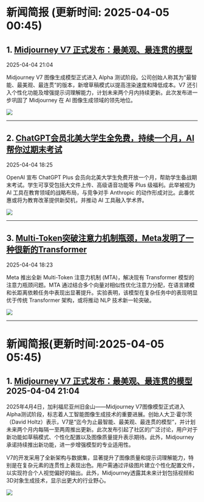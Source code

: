 # 新闻简报 (更新时间: 2025-04-05 00:45)

## 1. [Midjourney V7 正式发布：最美观、最连贯的模型](https://www.aibase.com/zh/news/16858)  
2025-04-04 21:04

Midjourney V7 图像生成模型正式进入 Alpha 测试阶段。公司创始人称其为“最智能、最美观、最连贯”的版本，新增草稿模式以提高渲染速度和降低成本。V7 还引入个性化功能及增强提示词理解能力，计划未来两个月内持续更新。此次发布进一步巩固了 Midjourney 在 AI 图像生成领域的领先地位。

![](https://upload.chinaz.com/2025/0404/6387939733035900645764932.jpg)

---

## 2. [ChatGPT会员北美大学生全免费，持续一个月，AI帮你过期末考试](https://www.jiqizhixin.com/articles/2025-04-04-6)  
2025-04-04 18:25

OpenAI 宣布 ChatGPT Plus 会员向北美大学生免费开放一个月，帮助学生备战期末考试。学生可享受包括大文件上传、高级语音功能等 Plus 级福利。此举被视为 AI 工具在教育领域的战略布局，与竞争对手 Anthropic 的动作形成对比。此番优惠或将为教育改革提供新契机，并推动 AI 工具融入学术界。

![](https://image.jiqizhixin.com/uploads/editor/e420a7d7-f28f-4bb7-ace1-f76a7c2f2092/640.png)

---

## 3. [Multi-Token突破注意力机制瓶颈，Meta发明了一种很新的Transformer](https://www.jiqizhixin.com/articles/2025-04-04-5)  
2025-04-04 18:23

Meta 推出全新 Multi-Token 注意力机制 (MTA)，解决现有 Transformer 模型的注意力瓶颈问题。MTA 通过结合多个向量对相似性优化注意力分配，在语言建模和长距离依赖任务中表现出显著提升。实验表明，该模型在复杂任务中的表现明显优于传统 Transformer 架构，或将推动 NLP 技术新一轮突破。

![](https://image.jiqizhixin.com/uploads/editor/6f929590-40b5-43d3-b44c-077342eec0ab/640.png)

--- 
# 新闻简报(更新时间:2025-04-05 05:45)

## 1. [Midjourney V7 正式发布：最美观、最连贯的模型](https://www.aibase.com/zh/news/16858)   2025-04-04 21:04

2025年4月4日，加利福尼亚州旧金山——Midjourney V7图像模型正式进入Alpha测试阶段，标志着人工智能图像生成技术的重要进展。创始人大卫·霍尔茨（David Holtz）表示，V7是“迄今为止最智能、最美观、最连贯的模型”，并计划未来两个月内每隔一至两周推出更新。此次发布引起了社区的广泛讨论，用户对于新功能如草稿模式、个性化配置以及图像质量提升表示期待。此外，Midjourney承诺持续推出新功能，进一步增强模型的专业适用性。

V7的开发采用了全新架构与数据集，显著提升了图像质量和提示词理解能力，特别是在复杂元素的连贯性上表现出色。用户需通过评级图片建立个性化配置文件，以实现符合个人视觉偏好的输出。此外，Midjourney透露其未来计划包括视频和3D对象生成技术，显示出更大的行业野心。

![](https://upload.chinaz.com/2025/0404/6387939733035900645764932.jpg)



